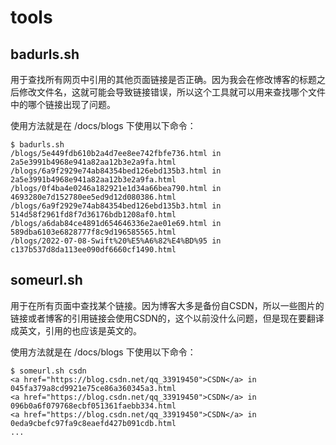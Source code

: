 # tools
## badurls.sh
用于查找所有网页中引用的其他页面链接是否正确。因为我会在修改博客的标题之后修改文件名，这就可能会导致链接错误，所以这个工具就可以用来查找哪个文件中的哪个链接出现了问题。

使用方法就是在 /docs/blogs 下使用以下命令：

```
$ badurls.sh 
/blogs/5e449fdb610b2a4d7ee8ee742fbfe736.html in 2a5e3991b4968e941a82aa12b3e2a9fa.html
/blogs/6a9f2929e74ab84354bed126ebd135b3.html in 2a5e3991b4968e941a82aa12b3e2a9fa.html
/blogs/0f4ba4e0246a182921e1d34a66bea790.html in 4693280e7d152780ee5ed9d12d080386.html
/blogs/6a9f2929e74ab84354bed126ebd135b3.html in 514d58f2961fd8f7d36176bdb1208af0.html
/blogs/a6dab84ce4891d654646336e2ae01e69.html in 589dba6103e6828777f8c9d196585565.html
/blogs/2022-07-08-Swift%20%E5%A6%82%E4%BD%95 in c137b537d8da113ee090df6660cf1490.html
```

## someurl.sh
用于在所有页面中查找某个链接。因为博客大多是备份自CSDN，所以一些图片的链接或者博客的引用链接会使用CSDN的，这个以前没什么问题，但是现在要翻译成英文，引用的也应该是英文的。

使用方法就是在 /docs/blogs 下使用以下命令：

```
$ someurl.sh csdn
<a href="https://blog.csdn.net/qq_33919450">CSDN</a> in 045fa379a8cd9921e75ce86a360345a3.html
<a href="https://blog.csdn.net/qq_33919450">CSDN</a> in 096b0a6f079768ecbf051361faebb334.html
<a href="https://blog.csdn.net/qq_33919450">CSDN</a> in 0eda9cbefc97fa9c8eaefd427b091cdb.html
...
```